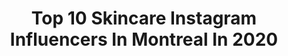 ---
title: Top 10 Skincare Instagram Influencers In Montreal In 2020
description: >-
  Find top skincare Instagram influencers in Montreal in 2020. Most popular hashtags: #montreal #skincare #fashion #photography.
platform: Instagram
profiles:
  - username: "pr_scila"
    fullname: >-
      montreal, ca📍
    location: "Canada"
    followers: 12310
    engagement: 573
    commentsToLikes: 0.069477
    avatar: "https://scontent-ams4-1.cdninstagram.com/v/t51.2885-19/s320x320/83780995_874384796334834_1687151050374512640_n.jpg?_nc_ht=scontent-ams4-1.cdninstagram.com&_nc_ohc=sbTTDpb1-nwAX_mv8aw&oh=7fa0f85031885134ac16f4e12f6428c3&oe=5EAE47EA"
    verified: false
    hashtags: "#lifeiscrazy, #lightroom, #fiqueemcasa, #idealxbrandbassador"
  - username: "davidkidd_portfolio"
    fullname: >-
      David Kidd | Photographer
    location: "Canada"
    followers: 6887
    engagement: 498
    commentsToLikes: 0.093516
    avatar: "https://scontent-ams4-1.cdninstagram.com/v/t51.2885-19/s320x320/90426161_146010806760107_3512530056893169664_n.jpg?_nc_ht=scontent-ams4-1.cdninstagram.com&_nc_ohc=Dlwgns9vZyUAX-Nwue4&oh=190e26e8b116e016f7e12b1f3fe87125&oe=5EB9E283"
    verified: false
    hashtags: "#blondehair, #crown, #bodysuit, #blackgirl"
  - username: "cathbastien"
    fullname: >-
      Cath Bastien
    location: "Canada"
    followers: 196983
    engagement: 284
    commentsToLikes: 0.019758
    avatar: "https://scontent-lhr8-1.cdninstagram.com/v/t51.2885-19/s320x320/29403472_163872997659371_4062985551018459136_n.jpg?_nc_ht=scontent-lhr8-1.cdninstagram.com&_nc_ohc=XRz36tm5dOEAX-e6Th7&oh=e5c5d7ed60170f679a67fe084b7e5969&oe=5EBA2AFE"
    verified: false
    hashtags: "#activiaambassador, #bettertomorrow, #healthyskin, #turtleneck"
  - username: "goldenbeauty_xo"
    fullname: >-
      Beauty Blogger ✨
    location: "Canada"
    followers: 2423
    engagement: 1072
    commentsToLikes: 0.236104
    avatar: "https://scontent-ssn1-1.cdninstagram.com/v/t51.2885-19/s320x320/87864022_2531470517067742_7506175967962857472_n.jpg?_nc_ht=scontent-ssn1-1.cdninstagram.com&_nc_ohc=TJnDW0C4HKAAX9O6llY&oh=507e624b0cccd8f3909e1ea9e04f071e&oe=5EA6B71A"
    verified: false
    hashtags: "#olehenriksenskincare, #gifted, #fourthray, #igskincare"
  - username: "mybeautythesis"
    fullname: >-
      Jess - My Beauty Thesis
    location: "Canada"
    followers: 2817
    engagement: 1271
    commentsToLikes: 0.416875
    avatar: "https://scontent-amt2-1.cdninstagram.com/v/t51.2885-19/s320x320/64789304_654257435042142_2240784219003420672_n.jpg?_nc_ht=scontent-amt2-1.cdninstagram.com&_nc_ohc=w3SgYEfeMCAAX80bR7m&oh=9313aa9d7883123e38363b2238ea474b&oe=5EBD09FB"
    verified: false
    hashtags: "#humnutrition, #bodyscrub, #unbound, #hourglasscosmetics"
  - username: "anacruz"
    fullname: >-
      A N A  C R U Z
    location: "Canada"
    followers: 20949
    engagement: 225
    commentsToLikes: 0.077330
    avatar: "https://scontent-lhr8-1.cdninstagram.com/v/t51.2885-19/s320x320/92243300_1363399697180148_2318598761435103232_n.jpg?_nc_ht=scontent-lhr8-1.cdninstagram.com&_nc_ohc=uRB0F9b2CgIAX8EEkZG&oh=ca8ce7149ed5e8c550fe93623d452f86&oe=5EBAB69D"
    verified: false
    hashtags: "#makeuptutorial, #happyathome, #bootybands, #makeuplooks"
  - username: "mommy_and_mira"
    fullname: >-
      Tahani.H🇨🇦 Ottawa♡Canada
    location: "Canada"
    followers: 37861
    engagement: 314
    commentsToLikes: 0.148890
    avatar: "https://scontent-atl3-1.cdninstagram.com/v/t51.2885-19/s320x320/84313758_615788145878734_6233494604591661056_n.jpg?_nc_ht=scontent-atl3-1.cdninstagram.com&_nc_ohc=9_e5aLZFvVMAX_Tg242&oh=1a62a327d4f19175da5eb9994ca66695&oe=5EB8C103"
    verified: false
    hashtags: "#lipstick, #fairmontmontebello, #garnierbio, #stayhealthy"
  - username: "gabriellecorns"
    fullname: >-
      ♡ Gabrielle Corns ♡
    location: "Canada"
    followers: 3926
    engagement: 1232
    commentsToLikes: 0.079169
    avatar: "https://scontent-lht6-1.cdninstagram.com/v/t51.2885-19/s320x320/50654775_1961107144198809_7169731246723956736_n.jpg?_nc_ht=scontent-lht6-1.cdninstagram.com&_nc_ohc=1pTkMu5d0VkAX9weocN&oh=ff3f37dbb92e5aea1fac71e61b88d2c9&oe=5EB8B795"
    verified: false
    hashtags: "#chair, #model, #photoshoot, #alyaskinbabe"
  - username: "briannaplouffe"
    fullname: >-
      ❀ BRIANNA ❀
    location: "Canada"
    followers: 25426
    engagement: 327
    commentsToLikes: 0.054301
    avatar: "https://scontent-amt2-1.cdninstagram.com/v/t51.2885-19/s320x320/90768375_1604573956363757_4904055484627025920_n.jpg?_nc_ht=scontent-amt2-1.cdninstagram.com&_nc_ohc=q3KHT41tQnYAX-0vGj1&oh=0ccbb9ac37fad9edc52ad0ab280fa69c&oe=5EBC397F"
    verified: false
    hashtags: "#earrings, #fashionmodeling, #stayhome, #canadian"
  - username: "rosato"
    fullname: >-
      Cristina Rosato
    location: "Canada"
    followers: 11635
    engagement: 450
    commentsToLikes: 0.088307
    avatar: "https://scontent-lhr8-1.cdninstagram.com/v/t51.2885-19/s320x320/81976480_478106266232551_8077939258700070912_n.jpg?_nc_ht=scontent-lhr8-1.cdninstagram.com&_nc_ohc=i_LAxmeO6HIAX8pgMn_&oh=adc34ac885add7ac34696f5e543bd32a&oe=5EB9BE17"
    verified: true
    hashtags: "#skincare, #flattenthecurve, #stayhome, #cristinarosato"
---